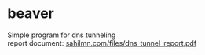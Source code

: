 # beaver
Simple program for dns tunneling  
report document: [sahilmn.com/files/dns_tunnel_report.pdf](http://sahilmn.com/files/dns_tunnel_report.pdf)
